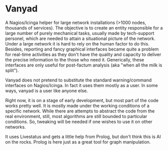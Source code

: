 Vanyad
======

A Nagios/Icinga helper for large network installations (>1000 nodes, thousands of services).
The objective is to create an entity responsible for a large number of purely mechanical tasks,
usually made by tech-support personel, which are needed to attain a situational picture of the network.
Under a large network it is hard to rely on the human factor to do this. Besides, reporting and fancy graphical
interfaces became quite a problem for real-time activities as they don't have the quality and capacity 
to deliver the precise information to the those who need it. Generically, these interfaces are 
only useful for post-factum analysis (aka "when all the milk is split").

Vanyad does not pretend to substitute the standard warning/command interfaces on Nagios/Icinga. 
In fact it uses them mostly as a user. In some ways, vanyad is a user like anyone else.

Right now, it is on a stage of early development, but most part of the code works pretty well.
It is mostly made under the working conditions of a specific network. While there are attempts
to abstract the code from the real environment, still, most algorithms are still bounded to particular 
conditions. So, tweaking will be needed if one wishes to use it on other networks.

It uses Livestatus and gets a little help from Prolog, but don't think this is AI on the rocks. 
Prolog is here just as a great tool for graph manipulation.  

